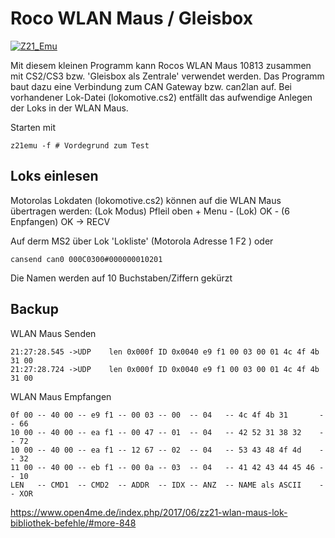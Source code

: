 Roco WLAN Maus / Gleisbox
=========================

[![Z21_Emu](https://github.com/GBert/railroad/raw/master/z21/pictures/wlm_ms2_married_s.jpg)](https://github.com/GBert/railroad/raw/master/z21/pictures/wlm_ms2_married.jpg)

Mit diesem kleinen Programm kann Rocos WLAN Maus 10813 zusammen mit CS2/CS3 bzw. 'Gleisbox als Zentrale' verwendet werden. Das Programm baut dazu eine Verbindung zum CAN Gateway bzw. can2lan auf. Bei vorhandener Lok-Datei (lokomotive.cs2) entfällt das aufwendige Anlegen der Loks in der WLAN Maus.

Starten mit
```
z21emu -f # Vordegrund zum Test
```

Loks einlesen
----------------

Motorolas Lokdaten (lokomotive.cs2) können auf die WLAN Maus übertragen werden:
(Lok Modus) Pfleil oben + Menu - (Lok) OK - (6 Enpfangen) OK -> RECV

Auf derm MS2 über Lok 'Lokliste' (Motorola Adresse 1 F2 ) oder
```
cansend can0 000C0300#000000010201
```
Die Namen werden auf 10 Buchstaben/Ziffern gekürzt


Backup
------

WLAN Maus Senden

```
21:27:28.545 ->UDP    len 0x000f ID 0x0040 e9 f1 00 03 00 01 4c 4f 4b 31 00   
21:27:28.724 ->UDP    len 0x000f ID 0x0040 e9 f1 00 03 00 01 4c 4f 4b 31 00
```

WLAN Maus Empfangen
```
0f 00 -- 40 00 -- e9 f1 -- 00 03 -- 00  -- 04   -- 4c 4f 4b 31       -- 66
10 00 -- 40 00 -- ea f1 -- 00 47 -- 01  -- 04   -- 42 52 31 38 32    -- 72
10 00 -- 40 00 -- ea f1 -- 12 67 -- 02  -- 04   -- 53 43 48 4f 4d    -- 32
11 00 -- 40 00 -- eb f1 -- 00 0a -- 03  -- 04   -- 41 42 43 44 45 46 -- 10
LEN   -- CMD1  -- CMD2  -- ADDR  -- IDX -- ANZ  -- NAME als ASCII    -- XOR
``` 

https://www.open4me.de/index.php/2017/06/zz21-wlan-maus-lok-bibliothek-befehle/#more-848

